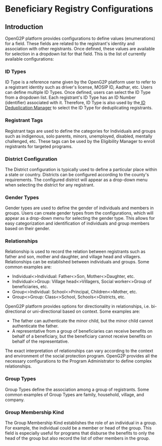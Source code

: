 # Beneficiary Registry Configurations

## Introduction

OpenG2P platform provides configurations to define values (enumerations) for a field. These fields are related to the registrant's identity and association with other registrants. Once defined, these values are available for selection in a dropdown list for that field. This is the list of currently available configurations:

### ID Types

ID Type is a reference name given by the OpenG2P platform user to refer to a registrant identity such as driver's license, MOSIP ID, Aadhar, etc. Users can define multiple ID Types. Once defined, users can select the ID Type from a dropdown list. Each registrant's ID Type has an ID Number (identifier) associated with it. Therefore, ID Type is also used by the[ ID Deduplication Manager](../../features/deduplication/user-guides/create-deduplication-manager-types/create-id-deduplication-manager.md) to select the ID Type for deduplicating registrants.

### Registrant Tags

Registrant tags are used to define the categories for Individuals and groups such as indigenous, solo parents, minors, unemployed, disabled, mentally challenged, etc. These tags can be used by the Eligibility Manager to enroll registrants for targeted programs.

### District Configuration

The District configuration is typically used to define a particular place within a state or country. Districts can be configured according to the county's requirements. The configured district will appear as a drop-down menu when selecting the district for any registrant.

### Gender Types

Gender types are used to define the gender of individuals and members in groups. Users can create gender types from the configurations, which will appear as a drop-down menu for selecting the gender type. This allows for easy categorization and identification of individuals and group members based on their gender.

### Relationships

Relationship is used to record the relation between registrants such as father and son, mother and daughter, and village head and villagers. Relationships can be established between individuals and groups. Some common examples are:

* Individual<>Individual: Father<>Son, Mother<>Daughter, etc.
* Individual<>Group: Village head<>Villagers, Social worker<>Group of beneficiaries, etc.
* Group<>Individual: School<>Principal, Children<>Mother, etc.
* Group<>Group: Class<>School, Schools<>Districts, etc.

OpenG2P platform provides options for directionality in relationships, i.e. bi-directional or uni-directional based on context. Some examples are:

* The father can authenticate the minor child, but the minor child cannot authenticate the father.
* A representative from a group of beneficiaries can receive benefits on behalf of a beneficiary, but the beneficiary cannot receive benefits on behalf of the representative.

The exact interpretation of relationships can vary according to the context and environment of the social protection program. OpenG2P provides all the necessary configurations to the Program Administrator to define complex relationships.

### Group Types

Group Types define the association among a group of registrants. Some common examples of Group Types are family, household, village, and company.

### Group Membership Kind

The Group Membership Kind establishes the role of an individual in a group. For example, the individual could be a member or head of the group. This field is especially useful for programs that disburse the benefits to only the head of the group but also record the list of other members in the group.

